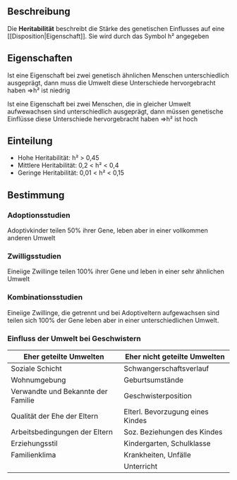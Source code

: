 ## Beschreibung
Die **Heritabilität** beschreibt die Stärke des genetischen Einflusses auf eine [[Disposition|Eigenschaft]]. Sie wird durch das Symbol h² angegeben

## Eigenschaften
Ist eine Eigenschaft bei zwei genetisch ähnlichen Menschen unterschiedlich ausgeprägt, dann muss die Umwelt diese Unterschiede hervorgebracht haben
=>h² ist niedrig

Ist eine Eigenschaft bei zwei Menschen, die in gleicher Umwelt aufwewachsen sind unterschiedlich ausgeprägt, dann müssen genetische Einflüsse diese Unterschiede hervorgebracht haben
=>h² ist hoch

## Einteilung
- Hohe Heritabilität: h² > 0,45
- Mittlere Heritabilität: 0,2 < h² < 0,4
- Geringe Heritabilität: 0,01 < h² < 0,15 

## Bestimmung
### Adoptionsstudien
Adoptivkinder teilen 50% ihrer Gene, leben aber in einer vollkommen anderen Umwelt

### Zwilligsstudien
Eineiige Zwillinge teilen 100% ihrer Gene und leben in einer sehr ähnlichen Umwelt

### Kombinationsstudien
Eineiige Zwillinge, die getrennt und bei Adoptiveltern aufgewachsen sind teilen sich 100% der Gene leben aber in einer unterschiedlichen Umwelt.

### Einfluss der Umwelt bei Geschwistern
| Eher geteilte Umwelten             | Eher nicht geteilte Umwelten     |
| ---------------------------------- | -------------------------------- |
| Soziale Schicht                    | Schwangerschaftsverlauf          |
| Wohnumgebung                       | Geburtsumstände                  |
| Verwandte und Bekannte der Familie | Geschwisterposition              |
| Qualität der Ehe der Eltern        | Elterl. Bevorzugung eines Kindes |
| Arbeitsbedingungen der Eltern      | Soz. Beziehungen des Kindes      |
| Erziehungsstil                     | Kindergarten, Schulklasse        |
| Familienklima                      | Krankheiten, Unfälle             |
|                                    | Unterricht                       | 
